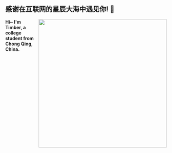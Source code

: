 ## 感谢在互联网的星辰大海中遇见你! :wave: 

<img align="right" width="400px" src="https://github-readme-stats.vercel.app/api?username=TimberKito&show_icons=true&hide_title=true" />

**Hi~ I'm Timber, a college student from Chong Qing, China.**

